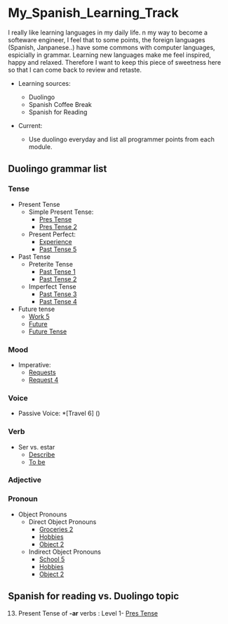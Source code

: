 # My_Spanish_Learning_Track


I really like learning languages in my daily life. n my way to become a softeware engineer, I feel that to some points, the foreign languages (Spanish, Janpanese..) have some commons with computer languages, espicially in grammar. Learning new languages make me feel inspired, happy and relaxed. Therefore I want to keep this piece of sweetness here so that I can come back to review and retaste.


* Learning sources:
   * Duolingo
   * Spanish Coffee Break
   * Spanish for Reading

* Current:
  * Use duolingo everyday and list all programmer points from each module.


## Duolingo grammar list

### Tense

* Present Tense
    + Simple Present Tense:
        * [Pres Tense ](https://github.com/bingyang-hu/My_Spanish_Learning_Track/blob/main/Duolingo%20Grammar%20List/Level_One/Pres_Tense.md)
        * [Pres Tense 2](https://github.com/bingyang-hu/My_Spanish_Learning_Track/blob/main/Duolingo%20Grammar%20List/Level_Two/Pres_Tense2.md)
    + Present Perfect:
        * [Experience](https://github.com/bingyang-hu/My_Spanish_Learning_Track/blob/main/Duolingo%20Grammar%20List/Level_Five/Experience.md)
        * [Past Tense 5](https://github.com/bingyang-hu/My_Spanish_Learning_Track/blob/main/Duolingo%20Grammar%20List/Level_Five/Past%20Tense%205.md)
* Past Tense
   + Preterite Tense
        * [Past Tense 1](https://github.com/bingyang-hu/My_Spanish_Learning_Track/blob/main/Duolingo%20Grammar%20List/Level_Three/Past%20Tense%201.md)
        * [Past Tense 2](https://github.com/bingyang-hu/My_Spanish_Learning_Track/blob/main/Duolingo%20Grammar%20List/Level_Four/Past%20Tense%202.md)
   + Imperfect Tense
        * [Past Tense 3](https://github.com/bingyang-hu/My_Spanish_Learning_Track/blob/main/Duolingo%20Grammar%20List/Level_Four/Past%20Tense%203.md)
        * [Past Tense 4]()
* Future tense
    +  [Work 5](https://github.com/bingyang-hu/My_Spanish_Learning_Track/blob/main/Duolingo%20Grammar%20List/Level_Five/Work%205.md)
    +  [Future](https://github.com/bingyang-hu/My_Spanish_Learning_Track/blob/main/Duolingo%20Grammar%20List/Level_Five/Future.md)
    +  [Future Tense](https://github.com/bingyang-hu/My_Spanish_Learning_Track/blob/main/Duolingo%20Grammar%20List/Level_Five/Future%20Tense.md)

### Mood

+ Imperative:
  * [Requests](https://github.com/bingyang-hu/My_Spanish_Learning_Track/blob/main/Duolingo%20Grammar%20List/Level_Three/Requests.md)
  * [Request 4](https://github.com/bingyang-hu/My_Spanish_Learning_Track/blob/main/Duolingo%20Grammar%20List/Level_Five/Request%204.md)


### Voice
+ Passive Voice:
  *[Travel 6] ()


### Verb

* Ser vs. estar
    + [Describe]()
    + [To be](https://github.com/bingyang-hu/My_Spanish_Learning_Track/blob/main/Duolingo%20Grammar%20List/Level_Two/To%20be.md)

### Adjective

### Pronoun
   + Object Pronouns
     + Direct Object Pronouns
          - [Groceries 2](https://github.com/bingyang-hu/My_Spanish_Learning_Track/blob/main/Duolingo%20Grammar%20List/Level_Four/Groceries%202.md)
          - [Hobbies](https://github.com/bingyang-hu/My_Spanish_Learning_Track/blob/main/Duolingo%20Grammar%20List/Level_Four/Hobbies.md)
          - [Object 2](https://github.com/bingyang-hu/My_Spanish_Learning_Track/blob/main/Duolingo%20Grammar%20List/Level_Four/Objects%202.md)
     + Indirect Object Pronouns
          - [School 5](https://github.com/bingyang-hu/My_Spanish_Learning_Track/blob/main/Duolingo%20Grammar%20List/Level_Four/School%205.md)
          - [Hobbies](https://github.com/bingyang-hu/My_Spanish_Learning_Track/blob/main/Duolingo%20Grammar%20List/Level_Four/Hobbies.md)
          - [Object 2](https://github.com/bingyang-hu/My_Spanish_Learning_Track/blob/main/Duolingo%20Grammar%20List/Level_Four/Objects%202.md)

## Spanish for reading vs. Duolingo topic

13. Present Tense of **-ar** verbs :  Level 1- [Pres Tense](https://github.com/bingyang-hu/My_Spanish_Learning_Track/blob/main/Duolingo%20Grammar%20List/Level_One/Pres_Tense.md)

